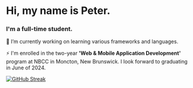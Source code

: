 <h1 align="left">Hi, my name is Peter.</h1>
<h3 align="left">I'm a full-time student.</h3>

🌱 I’m currently working on learning various frameworks and languages.

⚡ I'm enrolled in the two-year **'Web & Mobile Application Development'** program at NBCC in Moncton, New Brunswick. I look forward to graduating in June of 2024.

<p align="left">
</p>

[![GitHub Streak](https://streak-stats.demolab.com?user=pbwhynot&theme=tokyonight)](https://git.io/streak-stats)








